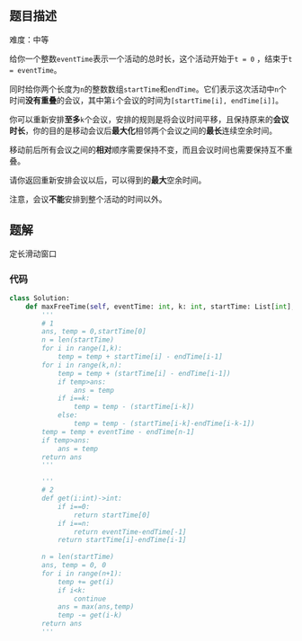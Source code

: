 ## 题目描述
难度：中等

给你一个整数`eventTime`表示一个活动的总时长，这个活动开始于`t = 0` ，结束于`t = eventTime`。

同时给你两个长度为`n`的整数数组`startTime`和`endTime`。它们表示这次活动中`n`个时间**没有重叠**的会议，其中第`i`个会议的时间为`[startTime[i], endTime[i]]`。

你可以重新安排**至多**`k`个会议，安排的规则是将会议时间平移，且保持原来的**会议时长**，你的目的是移动会议后**最大化**相邻两个会议之间的**最长**连续空余时间。

移动前后所有会议之间的**相对**顺序需要保持不变，而且会议时间也需要保持互不重叠。

请你返回重新安排会议以后，可以得到的**最大**空余时间。

注意，会议**不能**安排到整个活动的时间以外。

## 题解
定长滑动窗口


### 代码

```python
class Solution:
    def maxFreeTime(self, eventTime: int, k: int, startTime: List[int], endTime: List[int]) -> int:
        '''
        # 1
        ans, temp = 0,startTime[0]
        n = len(startTime)
        for i in range(1,k):
            temp = temp + startTime[i] - endTime[i-1]
        for i in range(k,n):
            temp = temp + (startTime[i] - endTime[i-1])
            if temp>ans:
                ans = temp
            if i==k:
                temp = temp - (startTime[i-k])
            else:
                temp = temp - (startTime[i-k]-endTime[i-k-1])
        temp = temp + eventTime - endTime[n-1]
        if temp>ans:
            ans = temp
        return ans
        '''

        '''
        # 2
        def get(i:int)->int:
            if i==0:
                return startTime[0]
            if i==n:
                return eventTime-endTime[-1]
            return startTime[i]-endTime[i-1]
        
        n = len(startTime)
        ans, temp = 0, 0
        for i in range(n+1):
            temp += get(i)
            if i<k:
                continue
            ans = max(ans,temp)
            temp -= get(i-k)
        return ans
        '''

```
